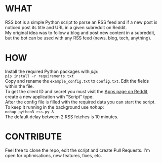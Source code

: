 # WHAT  
RSS bot is a simple Python script to parse an RSS feed and if a new post is noticed post its title and URL in a given subreddit on Reddit.  
My original idea was to follow a blog and post new content in a subreddit, but the bot can be used with any RSS feed (news, blog, tech, anything).  
  
# HOW  
Install the required Python packages with *pip*:  
`pip install -r requirements.txt`  
Copy and rename the `example_config.txt` to `config.txt`. Edit the fields within the file.  
To get the client ID and secret you must visit the [Apps page on Reddit](https://ssl.reddit.com/prefs/apps/), create a new application with "Script" type.  
After the config file is filled with the required data you can start the script. To keep it running in the background use *nohup*:  
`nohup python3 rss.py &`  
The default delay between 2 RSS fetches is 10 minutes.  
  
# CONTRIBUTE  
Feel free to clone the repo, edit the script and create Pull Requests. I'm open for optimisations, new features, fixes, etc.